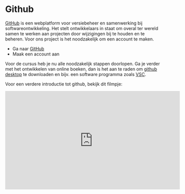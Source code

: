# Github

[GitHub](http://github.com) is een webplatform voor versiebeheer en samenwerking bij softwareontwikkeling. Het stelt ontwikkelaars in staat om overal ter wereld samen te werken aan projecten door wijzigingen bij te houden en te beheren. Voor ons project is het noodzakelijk om een account te maken.

* Ga naar [GitHub](http://github.com)
* Maak een account aan

Voor de cursus heb je nu alle noodzakelijk stappen doorlopen. Ga je verder met het ontwikkelen van online boeken, dan is het aan te raden om [github desktop](https://github.com/apps/desktop) te downloaden en bijv. een software programma zoals [VSC](https://code.visualstudio.com/).  

Voor een verdere introductie tot github, bekijk dit filmpje:

<iframe width="560" height="315" src="https://www.youtube.com/embed/iv8rSLsi1xo?si=_DkJP2MBTRLK8fIM" title="YouTube video player" frameborder="0" allow="accelerometer; autoplay; clipboard-write; encrypted-media; gyroscope; picture-in-picture; web-share" referrerpolicy="strict-origin-when-cross-origin" allowfullscreen></iframe>
